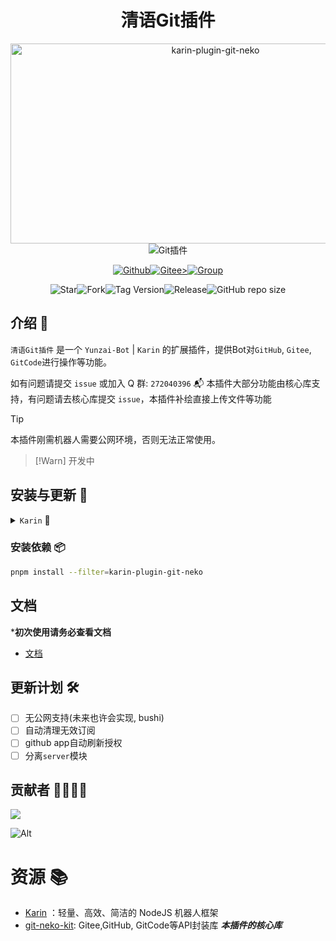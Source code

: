 # <h1 align="center">清语Git插件</h1>
<div align="center">
<img src="https://socialify.git.ci/ClarityJS/karin-plugin-git-neko/image?font=Inter&issues=1&language=1&name=1&owner=1&pattern=Plus&pulls=1&stargazers=1&theme=Auto" alt="karin-plugin-git-neko" width="640" height="320" />
<img src="https://api.wuliya.cn/api/count?name=karin-plugin-git-neko&type=img&theme=gelbooru" alt="Git插件">

<a href="https://github.com/ClarityJS/karin-plugin-git-neko"><img src="https://img.shields.io/badge/Github-Git插件-black?style=flat-square&logo=github" alt="Github"></a><a href="https://github.com/KarinJS/Karin"><img src="https://badgen.net/npm/v/node-karin?label=Karin" alt="Gitee">></a><a href="https://qm.qq.com/q/gBs8Ri3nIQ"><img src="https://img.shields.io/badge/group-272040396-blue" alt="Group"></a>

<img alt="Star" src="https://badgen.net/github/stars/ClarityJS/karin-plugin-git-neko"><img alt="Fork" src="https://badgen.net/github/forks/ClarityJS/karin-plugin-git-neko"><img alt="Tag Version" src="https://badgen.net/github/tag/ClarityJS/karin-plugin-git-neko"><img alt="Release" src="https://badgen.net/github/release/ClarityJS/karin-plugin-git-neko/stable"><img alt="GitHub repo size" src="https://img.shields.io/github/repo-size/ClarityJS/karin-plugin-git-neko">


</div>

## 介绍 📝
`清语Git插件` 是一个 `Yunzai-Bot` | `Karin` 的扩展插件，提供Bot对`GitHub`, `Gitee`, `GitCode`进行操作等功能。

如有问题请提交 `issue` 或加入 Q 群: `272040396` 📬
本插件大部分功能由核心库支持，有问题请去核心库提交 `issue`，本插件补绘直接上传文件等功能

> [!Tip]
> 本插件刚需机器人需要公网环境，否则无法正常使用。

> [!Warn]
> 开发中

## 安装与更新 🔧

   
<details>
  <summary><code>Karin</code> 🤖</summary>
    <details>
    <summary>使用 <code>Github</code> 🐙</summary>

```bash
git clone --depth=1 -b build https://github.com/ClarityJS/karin-plugin-git-neko ./plugins/karin-plugin-git-neko/
```
  </details>

  <details>
    <summary>使用 <code>Github</code> 镜像 🌐</summary>

```bash
git clone --depth=1 -b build https://gh.wuliya.xin/https://github.com/ClarityJS/karin-plugin-git-neko ./plugins/karin-plugin-git-neko/
```

  </details>
    <details>
    <summary>使用 <code>包管理器</code> 📦</summary>

```bash
pnpm add karin-plugin-git-neko@latest -w
```

  </details>

  <details>
    <summary>使用 <code>Release</code> 🔨</summary>

在 [Release](https://github.com/ClarityJS/karin-plugin-git-neko/releases/latest) 页面下载`build.zip`最新版本，解压后修改文件夹名称为 `karin-plugin-git-neko` 然后放入 `plugins` 文件夹中即可使用。

    **虽然此方式能够使用，不利于后续升级，故不推荐使用 🔔**
  </details>
</details>

<!-- ### <code>Karin</code> 🤖
请前往 [Karin仓库](https://github.com/ClarityJS/karin-plugin-git) -->

### 安装依赖 📦
```bash
pnpm install --filter=karin-plugin-git-neko
```

<!-- ## 使用帮助 ℹ️
其他内容请查看 [官方文档](https://docs.wuliya.cn/clarity/meme)
> [!Tip]
> 如果遇到出现错误可尝试自建后端 -->


## 文档
***初次使用请务必查看文档**

- [文档](https://docs.wuliya.cn/clarity/git-neko-plugin)

## 更新计划 🛠

- [ ] 无公网支持(未来也许会实现, bushi) 
- [ ] 自动清理无效订阅
- [ ] github app自动刷新授权
- [ ] 分离`server`模块

## 贡献者 👨‍💻👩‍💻

<a href="https://github.com/ClarityJS/karin-plugin-git-neko/graphs/contributors">
  <img src="https://contrib.rocks/image?repo=ClarityJS/karin-plugin-git-neko" />
</a>

![Alt](https://repobeats.axiom.co/api/embed/04d06e4e2d0cdfb7ef436a681dee7a2c83f199a6.svg "Repobeats analytics image")

# 资源 📚

- [Karin](https://github.com/KarinJS/Karin) ：轻量、高效、简洁的 NodeJS 机器人框架
- [git-neko-kit](https://github.com/ClarityJS/git-neko-kit): Gitee,GitHub, GitCode等API封装库 ***本插件的核心库***
